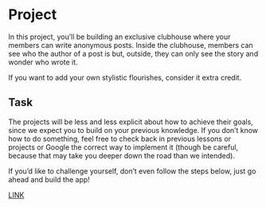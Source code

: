 # Project

In this project, you’ll be building an exclusive clubhouse where your members can write anonymous posts. Inside the clubhouse, members can see who the author of a post is but, outside, they can only see the story and wonder who wrote it.

If you want to add your own stylistic flourishes, consider it extra credit.

## Task

The projects will be less and less explicit about how to achieve their goals, since we expect you to build on your previous knowledge. If you don’t know how to do something, feel free to check back in previous lessons or projects or Google the correct way to implement it (though be careful, because that may take you deeper down the road than we intended).

If you’d like to challenge yourself, don’t even follow the steps below, just go ahead and build the app!

[LINK](https://www.theodinproject.com/paths/full-stack-ruby-on-rails/courses/ruby-on-rails/lessons/members-only)